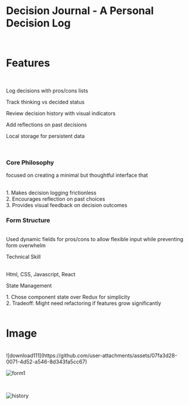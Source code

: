 # Decision Journal - A Personal Decision Log
<br/>
<h1>Features</h1>
<br/>

<p>Log decisions with pros/cons lists</p>
<p>Track thinking vs decided status</p>
<p>Review decision history with visual indicators</p>
<p>Add reflections on past decisions</p>
<p>Local storage for persistent data</p>
<br/>
<h3>Core Philosophy</h3>
<p>focused on creating a minimal but thoughtful interface that</p>
<br/>
1. Makes decision logging frictionless
<br/>
2. Encourages reflection on past choices
<br/>
3. Provides visual feedback on decision outcomes
<br/>
<h3>Form Structure</h3>
<br/>
Used dynamic fields for pros/cons to allow flexible input while preventing form overwhelm
<br/>
<p>Technical Skill </p>
<br/>
Html, CSS, Javascript, React
<br/>
<p>State Management</p>
   1. Chose component state over Redux for simplicity
   <br/>
   2. Tradeoff: Might need refactoring if features grow significantly
   <br/>
<br/>
<h1>Image</h1>
<br/>
![download111](https://github.com/user-attachments/assets/07fa3d28-0071-4d52-a546-8d343fa5cc67)

<br/>

![form1](https://github.com/user-attachments/assets/d44539c0-56f5-4b62-a089-e4c1007522d9)

<br/>

![history](https://github.com/user-attachments/assets/4290a2f2-6bc5-4adb-98a8-ec3606faa058)

<br/>
<br/>


<br/>


